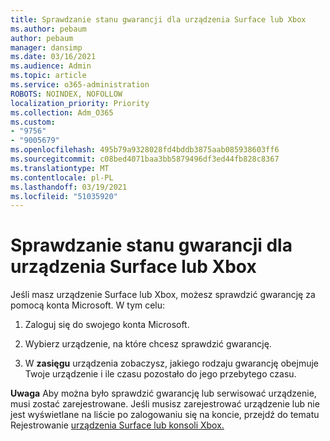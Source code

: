 ```yaml
---
title: Sprawdzanie stanu gwarancji dla urządzenia Surface lub Xbox
ms.author: pebaum
author: pebaum
manager: dansimp
ms.date: 03/16/2021
ms.audience: Admin
ms.topic: article
ms.service: o365-administration
ROBOTS: NOINDEX, NOFOLLOW
localization_priority: Priority
ms.collection: Adm_O365
ms.custom:
- "9756"
- "9005679"
ms.openlocfilehash: 495b79a9328028fd4bddb3875aab085938603ff6
ms.sourcegitcommit: c08bed4071baa3bb5879496df3ed44fb828c8367
ms.translationtype: MT
ms.contentlocale: pl-PL
ms.lasthandoff: 03/19/2021
ms.locfileid: "51035920"
---
```

# <a name="check-the-warranty-status-for-a-surface-or-xbox-device"></a>Sprawdzanie stanu gwarancji dla urządzenia Surface lub Xbox

Jeśli masz urządzenie Surface lub Xbox, możesz sprawdzić gwarancję za pomocą konta Microsoft. W tym celu:

1. Zaloguj się do swojego konta Microsoft. 

1. Wybierz urządzenie, na które chcesz sprawdzić gwarancję.

1. W **zasięgu** urządzenia zobaczysz, jakiego rodzaju gwarancję obejmuje Twoje urządzenie i ile czasu pozostało do jego przebytego czasu.

**Uwaga** Aby można było sprawdzić gwarancję lub serwisować urządzenie, musi zostać zarejestrowane. Jeśli musisz zarejestrować urządzenie lub nie jest wyświetlane na liście po zalogowaniu się na koncie, przejdź do tematu Rejestrowanie [urządzenia Surface lub konsoli Xbox.](https://support.microsoft.com/surface/register-your-surface-or-xbox-fd7d73f8-b0e6-c9fa-e83b-0b64652e2376)
